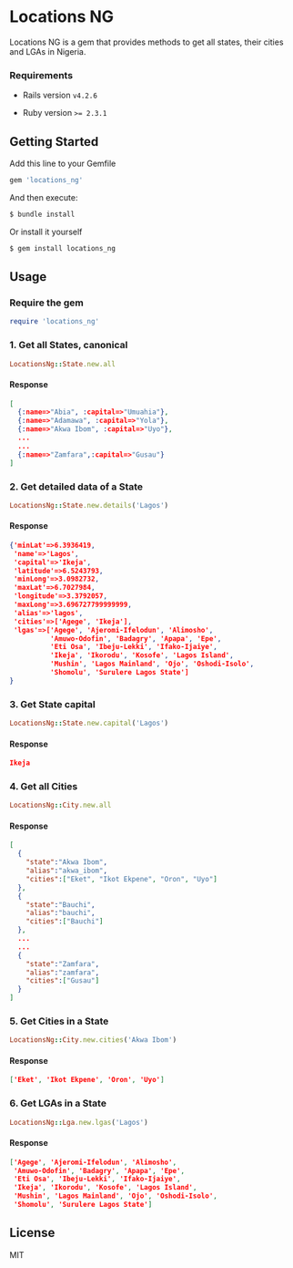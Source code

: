 # Locations NG
Locations NG is a gem that provides methods to get all states, their cities and LGAs in Nigeria. 

### Requirements
* Rails version
`v4.2.6`

* Ruby version
`>= 2.3.1`

## Getting Started

Add this line to your Gemfile

```bash
gem 'locations_ng'
```

And then execute:

```bash
$ bundle install
```

Or install it yourself

```bash
$ gem install locations_ng
```
## Usage

### Require the gem
```ruby
require 'locations_ng'
```

### 1. Get all States, canonical
```ruby
LocationsNg::State.new.all
```
#### Response
```json
[
  {:name=>"Abia", :capital=>"Umuahia"},
  {:name=>"Adamawa", :capital=>"Yola"},
  {:name=>"Akwa Ibom", :capital=>"Uyo"},
  ...
  ...
  {:name=>"Zamfara",:capital=>"Gusau"}
]
```

### 2. Get detailed data of a State
```ruby
LocationsNg::State.new.details('Lagos')
```
#### Response
```json
{'minLat'=>6.3936419,
 'name'=>'Lagos',
 'capital'=>'Ikeja',
 'latitude'=>6.5243793,
 'minLong'=>3.0982732,
 'maxLat'=>6.7027984,
 'longitude'=>3.3792057,
 'maxLong'=>3.696727799999999,
 'alias'=>'lagos',
 'cities'=>['Agege', 'Ikeja'],
 'lgas'=>['Agege', 'Ajeromi-Ifelodun', 'Alimosho',
          'Amuwo-Odofin', 'Badagry', 'Apapa', 'Epe',
          'Eti Osa', 'Ibeju-Lekki', 'Ifako-Ijaiye',
          'Ikeja', 'Ikorodu', 'Kosofe', 'Lagos Island',
          'Mushin', 'Lagos Mainland', 'Ojo', 'Oshodi-Isolo',
          'Shomolu', 'Surulere Lagos State']
}
```

### 3. Get State capital
```ruby
LocationsNg::State.new.capital('Lagos')
```
#### Response
```json
Ikeja
```

### 4. Get all Cities
```ruby
LocationsNg::City.new.all
```
#### Response
```json
[
  {
    "state":"Akwa Ibom",
    "alias":"akwa_ibom",
    "cities":["Eket", "Ikot Ekpene", "Oron", "Uyo"]
  },
  {
    "state":"Bauchi",
    "alias":"bauchi",
    "cities":["Bauchi"]
  },
  ...
  ...
  {
    "state":"Zamfara",
    "alias":"zamfara",
    "cities":["Gusau"]
  }
]
```

### 5. Get Cities in a State
```ruby
LocationsNg::City.new.cities('Akwa Ibom')
```
#### Response
```json
['Eket', 'Ikot Ekpene', 'Oron', 'Uyo']
```

### 6. Get LGAs in a State
```ruby
LocationsNg::Lga.new.lgas('Lagos')
```
#### Response
```json
['Agege', 'Ajeromi-Ifelodun', 'Alimosho',
 'Amuwo-Odofin', 'Badagry', 'Apapa', 'Epe',
 'Eti Osa', 'Ibeju-Lekki', 'Ifako-Ijaiye',
 'Ikeja', 'Ikorodu', 'Kosofe', 'Lagos Island',
 'Mushin', 'Lagos Mainland', 'Ojo', 'Oshodi-Isolo',
 'Shomolu', 'Surulere Lagos State']
```

License
----

MIT
